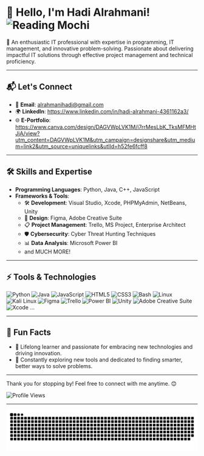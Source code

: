 # 👋 Hello, I'm Hadi Alrahmani! <img src="https://media.giphy.com/media/03VF5F34AXj8HuezBZ/giphy.gif" alt="Reading Mochi" width="125">

🚀 An enthusiastic IT professional with expertise in programming, IT management, and innovative problem-solving. Passionate about delivering impactful IT solutions through effective project management and technical proficiency.

---

## 📬 Let's Connect
- 📧 **Email**: alrahmanihadi@gmail.com
- 🌍 **LinkedIn**: https://www.linkedin.com/in/hadi-alrahmani-4361162a3/
- 🌐 **E-Portfolio**: https://www.canva.com/design/DAGVWpLVK1M/i7rrMesLbK_TksMFMHtJjA/view?utm_content=DAGVWpLVK1M&utm_campaign=designshare&utm_medium=link2&utm_source=uniquelinks&utlId=h52fe6fcff8

---

## 🛠️ Skills and Expertise
- **Programming Languages**: Python, Java, C++, JavaScript
- **Frameworks & Tools**:
  - 🛠️ **Development**: Visual Studio, Xcode, PHPMyAdmin, NetBeans, Unity
  - 🎨 **Design**: Figma, Adobe Creative Suite
  - 📋 **Project Management**: Trello, MS Project, Enterprise Architect
  - 🛡️ **Cybersecurity**: Cyber Threat Hunting Techniques
  - 📊 **Data Analysis**: Microsoft Power BI
  - and MUCH MORE!

---

## ⚡ Tools & Technologies
![Python](https://img.shields.io/badge/-Python-3776AB?logo=python&logoColor=white)
![Java](https://img.shields.io/badge/-Java-007396?logo=java&logoColor=white)
![JavaScript](https://img.shields.io/badge/-JavaScript-F7DF1E?logo=javascript&logoColor=black)
![HTML5](https://img.shields.io/badge/-HTML5-E34F26?logo=html5&logoColor=white)
![CSS3](https://img.shields.io/badge/-CSS3-1572B6?logo=css3&logoColor=white)
![Bash](https://img.shields.io/badge/-Bash-4EAA25?logo=gnu-bash&logoColor=white)
![Linux](https://img.shields.io/badge/-Linux-FCC624?logo=linux&logoColor=black)
![Kali Linux](https://img.shields.io/badge/-Kali%20Linux-557C94?logo=kali-linux&logoColor=white)
![Figma](https://img.shields.io/badge/-Figma-F24E1E?logo=figma&logoColor=white)
![Trello](https://img.shields.io/badge/-Trello-0079BF?logo=trello&logoColor=white)
![Power BI](https://img.shields.io/badge/-PowerBI-F2C811?logo=powerbi&logoColor=black)
![Unity](https://img.shields.io/badge/-Unity-000000?logo=unity&logoColor=white)
![Adobe Creative Suite](https://img.shields.io/badge/-Adobe-FF0000?logo=adobe&logoColor=white)
![Xcode](https://img.shields.io/badge/-Xcode-1575F9?logo=xcode&logoColor=white) ...

---

## 🎉 Fun Facts
- 🌱 Lifelong learner and passionate for embracing new technologies and driving innovation.
- 🚀 Constantly exploring new tools and dedicated to finding smarter, better ways to solve problems.

---

Thank you for stopping by! Feel free to connect with me anytime. 😊

![Profile Views](https://komarev.com/ghpvc/?username=yourusername&color=green)

---

<picture>
  <source media="(prefers-color-scheme: dark)" srcset="https://raw.githubusercontent.com/hadiAlrahmani/hadiAlrahmani/output/github-snake-dark.svg" />
  <source media="(prefers-color-scheme: light)" srcset="https://raw.githubusercontent.com/hadiAlrahmani/hadiAlrahmani/output/github-snake.svg" />
  <img alt="github-snake" src="https://raw.githubusercontent.com/hadiAlrahmani/hadiAlrahmani/output/github-snake.svg" />
</picture>

